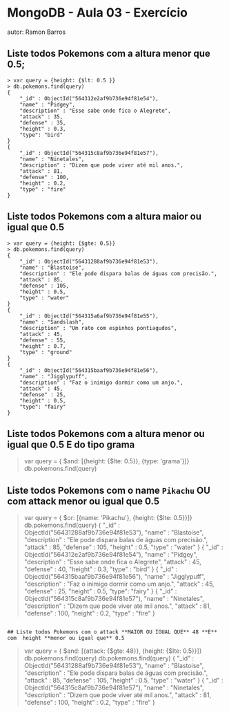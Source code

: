 # MongoDB - Aula 03 - Exercício
autor: Ramon Barros

## Liste todos Pokemons com a altura **menor que** 0.5;
```
> var query = {height: {$lt: 0.5 }}
> db.pokemons.find(query)
{ 
    "_id" : ObjectId("564312e2af9b736e94f81e54"), 
    "name" : "Pidgey", 
    "description" : "Esse sabe onde fica o Alegrete",
    "attack" : 35, 
    "defense" : 35, 
    "height" : 0.3,
    "type": "bird"
}
{ 
    "_id" : ObjectId("564315c8af9b736e94f81e57"),
    "name" : "Ninetales",
    "description" : "Dizem que pode viver até mil anos.",
    "attack" : 81,
    "defense" : 100,
    "height" : 0.2,
    "type" : "fire"
}
```

## Liste todos Pokemons com a altura **maior ou igual que** 0.5
```
> var query = {height: {$gte: 0.5}}
> db.pokemons.find(query)
{ 
    "_id" : ObjectId("56431288af9b736e94f81e53"), 
    "name" : "Blastoise", 
    "description" : "Ele pode dispara balas de águas com precisão.", 
    "attack" : 85, 
    "defense" : 105, 
    "height" : 0.5,
    "type" : "water"
}
{ 
    "_id" : ObjectId("564315a6af9b736e94f81e55"), 
    "name" : "Sandslash", 
    "description" : "Um rato com espinhos pontiagudos", 
    "attack" : 45, 
    "defense" : 55, 
    "height" : 0.7,
    "type" : "ground"
}
{ 
    "_id" : ObjectId("564315baaf9b736e94f81e56"), 
    "name" : "Jigglypuff", 
    "description" : "Faz o inimigo dormir como um anjo.", 
    "attack" : 45, 
    "defense" : 25, 
    "height" : 0.5,
    "type": "fairy"
}
```

## Liste todos Pokemons com a altura **menor ou igual que** 0.5 **E** do tipo grama
> var query = { $and: [{height: {$lte: 0.5}}, {type: 'grama'}]}
> db.pokemons.find(query)
>

## Liste todos Pokemons com o name `Pikachu` **OU** com attack **menor ou igual que** 0.5
> var query = { $or: [{name: 'Pikachu'}, {height: {$lte: 0.5}}]}
> db.pokemons.find(query)
{ 
    "_id" : ObjectId("56431288af9b736e94f81e53"), 
    "name" : "Blastoise", 
    "description" : "Ele pode dispara balas de águas com precisão.", 
    "attack" : 85, 
    "defense" : 105, 
    "height" : 0.5,
    "type" : "water"
}
{ 
    "_id" : ObjectId("564312e2af9b736e94f81e54"), 
    "name" : "Pidgey", 
    "description" : "Esse sabe onde fica o Alegrete", 
    "attack" : 45, 
    "defense" : 40, 
    "height" : 0.3, 
    "type" : "bird" 
}
{ 
    "_id" : ObjectId("564315baaf9b736e94f81e56"), 
    "name" : "Jigglypuff", 
    "description" : "Faz o inimigo dormir como um anjo.", 
    "attack" : 45, 
    "defense" : 25, 
    "height" : 0.5,
    "type": "fairy"
}
{ 
    "_id" : ObjectId("564315c8af9b736e94f81e57"), 
    "name" : "Ninetales", 
    "description" : "Dizem que pode viver até mil anos.", 
    "attack" : 81, 
    "defense" : 100, 
    "height" : 0.2, 
    "type" : "fire" 
}
```

## Liste todos Pokemons com o attack **MAIOR OU IGUAL QUE** 48 **E** com  height **menor ou igual que** 0.5
```
> var query = { $and: [{attack: {$gte: 48}}, {height: {$lte: 0.5}}]}
> db.pokemons.find(query)
> db.pokemons.find(query)
{ 
    "_id" : ObjectId("56431288af9b736e94f81e53"), 
    "name" : "Blastoise", 
    "description" : "Ele pode dispara balas de águas com precisão.", 
    "attack" : 85, 
    "defense" : 105, 
    "height" : 0.5, 
    "type" : "water" 
}
{ 
    "_id" : ObjectId("564315c8af9b736e94f81e57"), 
    "name" : "Ninetales", 
    "description" : "Dizem que pode viver até mil anos.", 
    "attack" : 81, 
    "defense" : 100, 
    "height" : 0.2, 
    "type" : "fire" 
}
```
